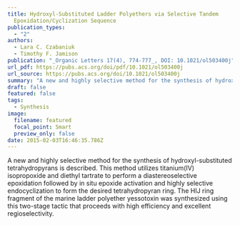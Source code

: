 ```yaml
---
title: Hydroxyl-Substituted Ladder Polyethers via Selective Tandem
  Epoxidation/Cyclization Sequence
publication_types:
  - "2"
authors:
  - Lara C. Czabaniuk 
  - Timothy F. Jamison
publication: "_Organic Letters 17(4), 774-777_, DOI: 10.1021/ol503400j"
url_pdf: https://pubs.acs.org/doi/pdf/10.1021/ol503400j
url_source: https://pubs.acs.org/doi/10.1021/ol503400j
summary: "A new and highly selective method for the synthesis of hydroxyl-substituted tetrahydropyrans is described. This method utilizes titanium(IV) isopropoxide and diethyl tartrate to perform a diastereoselective epoxidation followed by in situ epoxide activation and highly selective endocyclization to form the desired tetrahydropyran ring. The HIJ ring fragment of the marine ladder polyether yessotoxin was synthesized using this two-stage tactic that proceeds with high efficiency and excellent regioselectivity"
draft: false
featured: false
tags:
  - Synthesis
image:
  filename: featured
  focal_point: Smart
  preview_only: false
date: 2015-02-03T16:46:35.786Z
---
```

  A new and highly selective method for the synthesis of hydroxyl-substituted tetrahydropyrans is described. This method utilizes titanium(IV) isopropoxide and diethyl tartrate to perform a diastereoselective epoxidation followed by in situ epoxide activation and highly selective endocyclization to form the desired tetrahydropyran ring. The HIJ ring fragment of the marine ladder polyether yessotoxin was synthesized using this two-stage tactic that proceeds with high efficiency and excellent regioselectivity.
